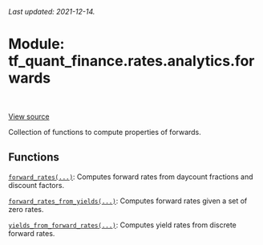<!--
This file is generated by a tool. Do not edit directly.
For open-source contributions the docs will be updated automatically.
-->

*Last updated: 2021-12-14.*

<div itemscope itemtype="http://developers.google.com/ReferenceObject">
<meta itemprop="name" content="tf_quant_finance.rates.analytics.forwards" />
<meta itemprop="path" content="Stable" />
</div>

# Module: tf_quant_finance.rates.analytics.forwards

<!-- Insert buttons and diff -->

<table class="tfo-notebook-buttons tfo-api" align="left">
</table>

<a target="_blank" href="https://github.com/google/tf-quant-finance/blob/master/tf_quant_finance/rates/analytics/forwards.py">View source</a>



Collection of functions to compute properties of forwards.



## Functions

[`forward_rates(...)`](../../../tf_quant_finance/rates/analytics/forwards/forward_rates.md): Computes forward rates from daycount fractions and discount factors.

[`forward_rates_from_yields(...)`](../../../tf_quant_finance/rates/analytics/forwards/forward_rates_from_yields.md): Computes forward rates given a set of zero rates.

[`yields_from_forward_rates(...)`](../../../tf_quant_finance/rates/analytics/forwards/yields_from_forward_rates.md): Computes yield rates from discrete forward rates.

